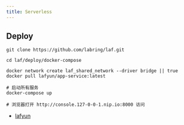 ```yaml
---
title: Serverless
---
```


## Deploy

```shell
git clone https://github.com/labring/laf.git

cd laf/deploy/docker-compose

docker network create laf_shared_network --driver bridge || true
docker pull lafyun/app-service:latest

# 启动所有服务
docker-compose up

# 浏览器打开 http://console.127-0-0-1.nip.io:8000 访问
```

- [lafyun](https://www.lafyun.com/)
